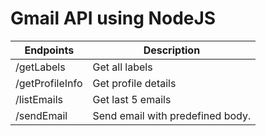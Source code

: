 # Gmail API using NodeJS

**Endpoints** | **Description**
---|---
/getLabels | Get all labels
/getProfileInfo | Get profile details
/listEmails | Get last 5 emails
/sendEmail | Send email with predefined body.
